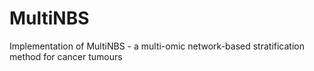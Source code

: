 # MultiNBS
Implementation of MultiNBS - a multi-omic network-based stratification method for cancer tumours
